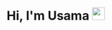 # Hi, I'm Usama <img src="https://github.com/TheDudeThatCode/TheDudeThatCode/blob/master/Assets/Hi.gif" width="29px">
<!--
**usamajamil67/usamajamil67** is a ✨ _special_ ✨ repository because its `README.md` (this file) appears on your GitHub profile.

<table>
  <tr>
    <td valign="center">
      🎓 I am currently pursuing my **Bachelor's in Computer Science**.
      🌱 I am currently learning **Laravel** and also interested in **AI**.
      🎯 My Goal is to Contribute to as many **open source project** as possible.
      ✨ I love to create different types of **contents**.
  </tr>
  </table>
